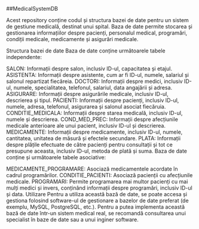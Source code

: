 ##MedicalSystemDB

Acest repository conține codul și structura bazei de date pentru un sistem de gestiune medicală, destinat unui spital. Baza de date permite stocarea și gestionarea informațiilor despre pacienți, personalul medical, programări, condiții medicale, medicamente și asigurări medicale.

Structura bazei de date
Baza de date conține următoarele tabele independente:

SALON: Informații despre salon, inclusiv ID-ul, capacitatea și etajul.
ASISTENTA: Informații despre asistente, cum ar fi ID-ul, numele, salariul și salonul repartizat fiecăreia.
DOCTORI: Informații despre medici, inclusiv ID-ul, numele, specialitatea, telefonul, salariul, data angajării și adresa.
ASIGURARE: Informații despre asigurările medicale, inclusiv ID-ul, descrierea și tipul.
PACIENTI: Informații despre pacienți, inclusiv ID-ul, numele, adresa, telefonul, asigurarea și salonul asociat fiecăruia.
CONDITIE_MEDICALA: Informații despre starea medicală, inclusiv ID-ul, numele și descrierea.
COND_MED_PREC: Informații despre afecțiunile medicale anterioare ale unui pacient, inclusiv ID-ul și descrierea.
MEDICAMENTE: Informații despre medicamente, inclusiv ID-ul, numele, cantitatea, unitatea de măsură și efectele secundare.
PLATA: Informații despre plățile efectuate de către pacienți pentru consultații și tot ce presupune aceasta, inclusiv ID-ul, metoda de plată și suma.
Baza de date conține și următoarele tabele asociative:

MEDICAMENTE_PROGRAMARE: Asociază medicamentele acordate în cadrul programărilor.
CONDITIE_PACIENTI: Asociază pacienții cu afecțiunile medicale.
PROGRAMARI: Permite programarea mai multor pacienți cu mai mulți medici și invers, conținând informații despre programări, inclusiv ID-ul și data.
Utilizare
Pentru a utiliza această bază de date, se poate accesa și gestiona folosind software-ul de gestionare a bazelor de date preferat (de exemplu, MySQL, PostgreSQL, etc.). Pentru a putea implementa această bază de date într-un sistem medical real, se recomandă consultarea unui specialist în baze de date sau a unui inginer software.
